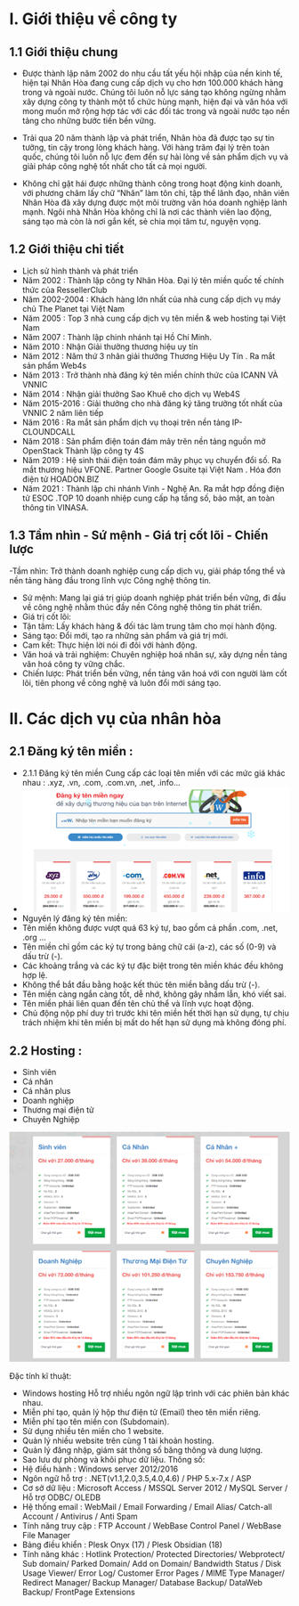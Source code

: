 # I. Giới thiệu  về công ty
## 1.1 Giới thiệu chung
- Được thành lập năm 2002 do nhu cầu tất yếu hội nhập của nền kinh tế, hiện tại Nhân Hòa đang cung cấp dịch vụ cho hơn 100.000 khách hàng trong và ngoài nước. Chúng tôi luôn nỗ lực sáng tạo không ngừng nhằm xây dựng công ty thành một tổ chức hùng mạnh, hiện đại và văn hóa với mong muốn mở rộng hợp tác với các đối tác trong và ngoài nước tạo nền tảng cho những bước tiến bền vững.

- Trải qua 20 năm thành lập và phát triển, Nhân hòa đã được tạo sự tin tưởng, tin cậy trong lòng khách hàng. Với hàng trăm đại lý trên toàn quốc, chúng tôi luôn nỗ lực đem đến sự hài lòng về sản phẩm dịch vụ và giải pháp công nghệ tốt nhất cho tất cả mọi người.

- Không chỉ gặt hái được những thành công trong hoạt động kinh doanh, với phương châm lấy chữ “Nhân” làm tôn chỉ, tập thể lãnh đạo, nhân viên Nhân Hòa đã xây dựng được một môi trường văn hóa doanh nghiệp lành mạnh. Ngôi nhà Nhân Hòa không chỉ là nơi các thành viên lao động, sáng tạo mà còn là nơi gắn kết, sẻ chia mọi tâm tư, nguyện vọng.
## 1.2 Giới thiệu chi tiết
- Lịch sử hình thành và phát triển
- Năm 2002 : Thành lập công ty Nhân Hòa. Đại lý tên miền quốc tế chính thức của RessellerClub
- Năm 2002-2004 : Khách hàng lớn nhất của nhà cung cấp dịch vụ máy chủ The Planet tại Việt Nam
- Năm  2005 : Top 3 nhà cung cấp dịch vụ tên miền & web hosting tại Việt Nam
- Năm 2007 : Thành lập chinh nhánh tại Hồ Chí Minh.
- Năm 2010 : Nhận Giải thưởng thương hiệu uy tín 
- Năm 2012 : Năm thứ 3 nhân giải thưởng Thương Hiệu Uy Tín . Ra mắt sản phẩm Web4s
- Năm 2013 : Trở thành nhà đăng ký tên miền chính thức của ICANN VÀ VNNIC
- Năm 2014 : Nhận giải thưởng Sao Khuê cho dịch vụ Web4S
- Năm 2015-2016 : Giải thưởng cho nhà đăng ký tăng trưởng tốt nhất của VNNIC 2 năm liên tiếp
- Năm 2016 : Ra mắt sản phẩm dịch vụ thoại trên nền tảng IP-CLOUNDCALL
- Năm 2018 : Sản phẩm điện toán đám mây trên nền tảng nguồn mở OpenStack Thành lập công ty 4S
- Năm 2019 : Hệ sinh thái điện toán đám mây phục vụ chuyển đổi số. Ra mắt thương hiệu VFONE. Partner Google Gsuite tại Việt Nam . Hóa đơn điện tử HOADON.BIZ
- Năm 2021 : Thành lập chi nhánh Vinh - Nghệ An. Ra mắt hợp đồng điện tử ESOC .TOP 10 doanh nhiệp cung cấp hạ tầng số, bảo mật, an toàn thông tin VINASA.
## 1.3 Tầm nhìn - Sứ mệnh - Giá trị cốt lõi - Chiến lược
-Tầm nhìn: Trở thành doanh nghiệp cung cấp dịch vụ, giải pháp tổng thể và nền tảng hàng đầu trong lĩnh vực Công nghệ thông tin.

- Sứ mệnh: Mang lại giá trị giúp doanh nghiệp phát triển bền vững, đi đầu về công nghệ nhằm thúc đầy nền Công nghệ thông tin phát triển.
- Giá trị cốt lõi:
- Tận tâm: Lấy khách hàng & đối tác làm trung tâm cho mọi hành động.
- Sáng tạo: Đổi mới, tạo ra những sản phẩm và giá trị mới.
- Cam kết: Thực hiện lời nói đi đôi với hành động.
- Văn hoá và trải nghiệm: Chuyên nghiệp hoá nhân sự, xây dựng nền tảng văn hoá công ty vững chắc.
- Chiến lược: Phát triển bền vững,  nền tảng văn hoá với con người làm cốt lõi, tiên phong về công nghệ và luôn đổi mới sáng tạo.
# II. Các dịch vụ của nhân hòa
## 2.1 Đăng ký tên miền : 
 - 2.1.1 Đăng ký tên miền
Cung cấp các loại tên miền với các mức giá khác nhau : .xyz, .vn, .com, .com.vn, .net, .info...
 - <img src="image/1.PNG">
- Nguyên lý đăng ký tên miền:
- Tên miền không được vượt quá 63 ký tự, bao gồm cả phần .com, .net, .org ...
- Tên miền chỉ gồm các ký tự trong bảng chữ cái (a-z), các số (0-9) và dấu trừ (-).
- Các khoảng trắng và các ký tự đặc biệt trong tên miền khác đều không hợp lệ.
- Không thể bắt đầu bằng hoặc kết thúc tên miền bằng dấu trừ (-).
- Tên miền càng ngắn càng tốt, dễ nhớ, không gây nhầm lẫn, khó viết sai.
- Tên miền phải liên quan đến tên chủ thể và lĩnh vực hoạt động.
- Chủ động nộp phí duy trì trước khi tên miền hết thời hạn sử dụng, tự chịu trách nhiệm khi tên miền bị mất do hết hạn sử dụng mà không đóng phí.
## 2.2 Hosting :
- Sinh viên
- Cá nhân
- Cá nhân plus
- Doanh nghiệp
- Thương mại điện tử
- Chuyên Nghiệp
<img src="image/2.PNG">

Đặc tính kĩ thuật:
- Windows hosting Hỗ trợ nhiều ngôn ngữ lập trình với các phiên bản khác nhau.
- Miễn phí tạo, quản lý hộp thư điện tử (Email) theo tên miền riêng.
- Miễn phí tạo tên miền con (Subdomain).
- Sử dụng nhiều tên miền cho 1 website.
- Quản lý nhiều website trên cùng 1 tài khoản hosting.
- Quản lý đăng nhập, giám sát thông số băng thông và dung lượng.
- Sao lưu dự phòng và khôi phục dữ liệu.
Thông số: 
- Hệ điều hành :	Windows server 2012/2016
- Ngôn ngữ hỗ trợ	: .NET(v1.1,2.0,3.5,4.0,4.6) / PHP 5.x-7.x / ASP
- Cơ sở dữ liệu :	Microsoft Access / MSSQL Server 2012 / MySQL Server / Hỗ trợ ODBC/ OLEDB
- Hệ thống email :	WebMail / Email Forwarding / Email Alias/ Catch-all Account / Antivirus / Anti Spam
- Tính năng truy cập :	FTP Account / WebBase Control Panel / WebBase File Manager
- Bảng điều khiển	: Plesk Onyx (17) / Plesk Obsidian (18)
- Tính năng khác	: Hotlink Protection/ Protected Directories/ Webprotect/ Sub domain/ Parked Domain/ Add on Domain/ Bandwidth Status / Disk Usage Viewer/ Error Log/ Customer Error Pages / MIME Type Manager/ Redirect Manager/ Backup Manager/ Database Backup/ DataWeb Backup/ FrontPage Extensions









 